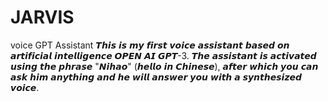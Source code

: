 # JARVIS
voice GPT Assistant
𝙏𝙝𝙞𝙨 𝙞𝙨 𝙢𝙮 𝙛𝙞𝙧𝙨𝙩 𝙫𝙤𝙞𝙘𝙚 𝙖𝙨𝙨𝙞𝙨𝙩𝙖𝙣𝙩 𝙗𝙖𝙨𝙚𝙙 𝙤𝙣 𝙖𝙧𝙩𝙞𝙛𝙞𝙘𝙞𝙖𝙡 𝙞𝙣𝙩𝙚𝙡𝙡𝙞𝙜𝙚𝙣𝙘𝙚 𝙊𝙋𝙀𝙉 𝘼𝙄 𝙂𝙋𝙏-3. 
𝙏𝙝𝙚 𝙖𝙨𝙨𝙞𝙨𝙩𝙖𝙣𝙩 𝙞𝙨 𝙖𝙘𝙩𝙞𝙫𝙖𝙩𝙚𝙙 𝙪𝙨𝙞𝙣𝙜 𝙩𝙝𝙚 𝙥𝙝𝙧𝙖𝙨𝙚 "𝙉𝙞𝙝𝙖𝙤" (𝙝𝙚𝙡𝙡𝙤 𝙞𝙣 𝘾𝙝𝙞𝙣𝙚𝙨𝙚), 𝙖𝙛𝙩𝙚𝙧 𝙬𝙝𝙞𝙘𝙝 𝙮𝙤𝙪 𝙘𝙖𝙣 𝙖𝙨𝙠 𝙝𝙞𝙢 𝙖𝙣𝙮𝙩𝙝𝙞𝙣𝙜 𝙖𝙣𝙙 𝙝𝙚 𝙬𝙞𝙡𝙡 𝙖𝙣𝙨𝙬𝙚𝙧 𝙮𝙤𝙪 𝙬𝙞𝙩𝙝 𝙖 𝙨𝙮𝙣𝙩𝙝𝙚𝙨𝙞𝙯𝙚𝙙 𝙫𝙤𝙞𝙘𝙚.
